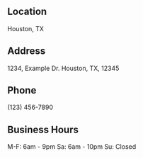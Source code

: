 ## Location

Houston, TX

## Address
 
1234, Example Dr.
Houston, TX, 12345

## Phone

(123) 456-7890

## Business Hours

M-F: 6am - 9pm
Sa: 6am - 10pm
Su: Closed